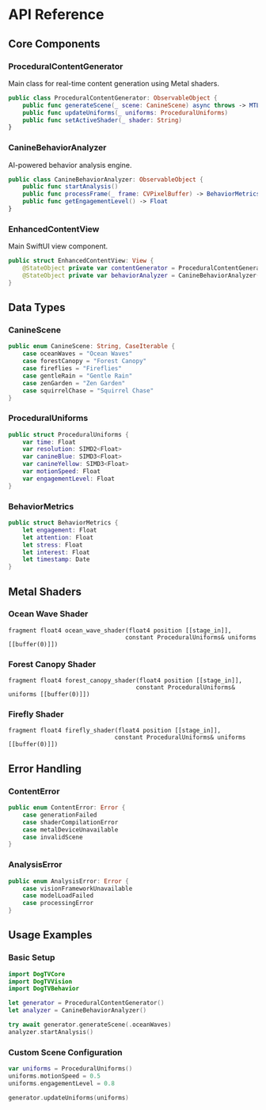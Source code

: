 # API Reference

## Core Components

### ProceduralContentGenerator

Main class for real-time content generation using Metal shaders.

```swift
public class ProceduralContentGenerator: ObservableObject {
    public func generateScene(_ scene: CanineScene) async throws -> MTLTexture
    public func updateUniforms(_ uniforms: ProceduralUniforms)
    public func setActiveShader(_ shader: String)
}
```

### CanineBehaviorAnalyzer

AI-powered behavior analysis engine.

```swift
public class CanineBehaviorAnalyzer: ObservableObject {
    public func startAnalysis()
    public func processFrame(_ frame: CVPixelBuffer) -> BehaviorMetrics
    public func getEngagementLevel() -> Float
}
```

### EnhancedContentView

Main SwiftUI view component.

```swift
public struct EnhancedContentView: View {
    @StateObject private var contentGenerator = ProceduralContentGenerator()
    @StateObject private var behaviorAnalyzer = CanineBehaviorAnalyzer()
}
```

## Data Types

### CanineScene

```swift
public enum CanineScene: String, CaseIterable {
    case oceanWaves = "Ocean Waves"
    case forestCanopy = "Forest Canopy"
    case fireflies = "Fireflies"
    case gentleRain = "Gentle Rain"
    case zenGarden = "Zen Garden"
    case squirrelChase = "Squirrel Chase"
}
```

### ProceduralUniforms

```swift
public struct ProceduralUniforms {
    var time: Float
    var resolution: SIMD2<Float>
    var canineBlue: SIMD3<Float>
    var canineYellow: SIMD3<Float>
    var motionSpeed: Float
    var engagementLevel: Float
}
```

### BehaviorMetrics

```swift
public struct BehaviorMetrics {
    let engagement: Float
    let attention: Float
    let stress: Float
    let interest: Float
    let timestamp: Date
}
```

## Metal Shaders

### Ocean Wave Shader

```metal
fragment float4 ocean_wave_shader(float4 position [[stage_in]],
                                 constant ProceduralUniforms& uniforms [[buffer(0)]])
```

### Forest Canopy Shader

```metal
fragment float4 forest_canopy_shader(float4 position [[stage_in]],
                                    constant ProceduralUniforms& uniforms [[buffer(0)]])
```

### Firefly Shader

```metal
fragment float4 firefly_shader(float4 position [[stage_in]],
                              constant ProceduralUniforms& uniforms [[buffer(0)]])
```

## Error Handling

### ContentError

```swift
public enum ContentError: Error {
    case generationFailed
    case shaderCompilationError
    case metalDeviceUnavailable
    case invalidScene
}
```

### AnalysisError

```swift
public enum AnalysisError: Error {
    case visionFrameworkUnavailable
    case modelLoadFailed
    case processingError
}
```

## Usage Examples

### Basic Setup

```swift
import DogTVCore
import DogTVVision
import DogTVBehavior

let generator = ProceduralContentGenerator()
let analyzer = CanineBehaviorAnalyzer()

try await generator.generateScene(.oceanWaves)
analyzer.startAnalysis()
```

### Custom Scene Configuration

```swift
var uniforms = ProceduralUniforms()
uniforms.motionSpeed = 0.5
uniforms.engagementLevel = 0.8

generator.updateUniforms(uniforms)
```
